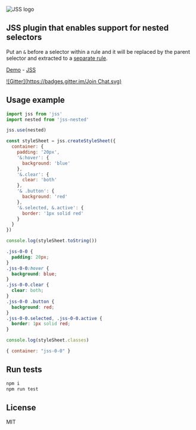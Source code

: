 ![JSS logo](https://avatars1.githubusercontent.com/u/9503099?v=3&s=60)

## JSS plugin that enables support for nested selectors

Put an `&` before a selector within a rule and it will be
replaced by the parent selector and extracted to
a [separate rule](http://jsstyles.github.io/jss-examples/plugins/jss-nested/simple/index.html).

[Demo](http://jsstyles.github.io/jss-examples/index.html#plugin-jss-nested) -
[JSS](https://github.com/jsstyles/jss)

[![Gitter](https://badges.gitter.im/Join Chat.svg)](https://gitter.im/jsstyles/jss?utm_source=badge&utm_medium=badge&utm_campaign=pr-badge&utm_content=badge)


## Usage example

```javascript
import jss from 'jss'
import nested from 'jss-nested'

jss.use(nested)

const styleSheet = jss.createStyleSheet({
  container: {
    padding: '20px',
    '&:hover': {
      background: 'blue'
    },
    '&.clear': {
      clear: 'both'
    },
    '& .button': {
      background: 'red'
    },
    '&.selected, &.active': {
      border: '1px solid red'
    }
  }
})
```

```javascript
console.log(styleSheet.toString())
```
```css
.jss-0-0 {
  padding: 20px;
}
.jss-0-0:hover {
  background: blue;
}
.jss-0-0.clear {
  clear: both;
}
.jss-0-0 .button {
  background: red;
}
.jss-0-0.selected, .jss-0-0.active {
  border: 1px solid red;
}
```

```javascript
console.log(styleSheet.classes)
```
```javascript
{ container: "jss-0-0" }
```


## Run tests

```bash
npm i
npm run test
```


## License

MIT
